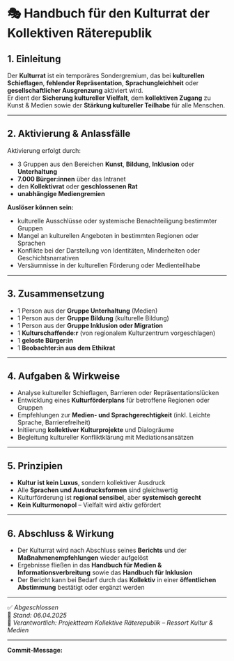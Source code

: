 # 🎭 Handbuch für den Kulturrat der Kollektiven Räterepublik

## 1. Einleitung

Der **Kulturrat** ist ein temporäres Sondergremium, das bei **kulturellen Schieflagen**, **fehlender Repräsentation**, **Sprachungleichheit** oder **gesellschaftlicher Ausgrenzung** aktiviert wird.  
Er dient der **Sicherung kultureller Vielfalt**, dem **kollektiven Zugang** zu Kunst & Medien sowie der **Stärkung kultureller Teilhabe** für alle Menschen.

---

## 2. Aktivierung & Anlassfälle

Aktivierung erfolgt durch:
- 3 Gruppen aus den Bereichen **Kunst**, **Bildung**, **Inklusion** oder **Unterhaltung**
- **7.000 Bürger:innen** über das Intranet
- den **Kollektivrat** oder **geschlossenen Rat**
- **unabhängige Mediengremien**

**Auslöser können sein:**
- kulturelle Ausschlüsse oder systemische Benachteiligung bestimmter Gruppen
- Mangel an kulturellen Angeboten in bestimmten Regionen oder Sprachen
- Konflikte bei der Darstellung von Identitäten, Minderheiten oder Geschichtsnarrativen
- Versäumnisse in der kulturellen Förderung oder Medienteilhabe

---

## 3. Zusammensetzung

- 1 Person aus der **Gruppe Unterhaltung** (Medien)
- 1 Person aus der **Gruppe Bildung** (kulturelle Bildung)
- 1 Person aus der **Gruppe Inklusion oder Migration**
- 1 **Kulturschaffende:r** (von regionalem Kulturzentrum vorgeschlagen)
- 1 **geloste Bürger:in**
- 1 **Beobachter:in aus dem Ethikrat**

---

## 4. Aufgaben & Wirkweise

- Analyse kultureller Schieflagen, Barrieren oder Repräsentationslücken
- Entwicklung eines **Kulturförderplans** für betroffene Regionen oder Gruppen
- Empfehlungen zur **Medien- und Sprachgerechtigkeit** (inkl. Leichte Sprache, Barrierefreiheit)
- Initiierung **kollektiver Kulturprojekte** und Dialogräume
- Begleitung kultureller Konfliktklärung mit Mediationsansätzen

---

## 5. Prinzipien

- **Kultur ist kein Luxus**, sondern kollektiver Ausdruck
- Alle **Sprachen und Ausdrucksformen** sind gleichwertig
- Kulturförderung ist **regional sensibel**, aber **systemisch gerecht**
- **Kein Kulturmonopol** – Vielfalt wird aktiv gefördert

---

## 6. Abschluss & Wirkung

- Der Kulturrat wird nach Abschluss seines **Berichts** und der **Maßnahmenempfehlungen** wieder aufgelöst
- Ergebnisse fließen in das **Handbuch für Medien & Informationsverbreitung** sowie das **Handbuch für Inklusion**
- Der Bericht kann bei Bedarf durch das **Kollektiv** in einer **öffentlichen Abstimmung** bestätigt oder ergänzt werden

---

✅ *Abgeschlossen*  
📅 *Stand: 06.04.2025*  
🎨 *Verantwortlich: Projektteam Kollektive Räterepublik – Ressort Kultur & Medien*

---

**Commit-Message:**  
